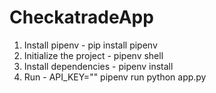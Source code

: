 # CheckatradeApp
1. Install pipenv - pip install pipenv
2. Initialize the project - pipenv shell
3. Install dependencies - pipenv install
4. Run - API_KEY="" pipenv run python app.py